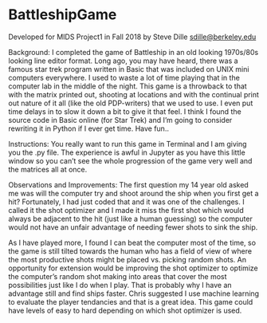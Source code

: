 # BattleshipGame
Developed for MIDS Project1 in Fall 2018 by Steve Dille
sdille@berkeley.edu


Background:
I completed the game of Battleship in an old looking 1970s/80s looking line editor format.  Long ago, you may have heard, there was a 
famous star trek program written in Basic that was included on UNIX mini computers everywhere.  I used to waste a lot of time playing that
in the computer lab in the middle of the night.  This game is a throwback to that with the matrix printed out, shooting at locations and 
with the continual print out nature of it all (like the old PDP-writers) that we used to use.  I even put time delays in to slow it down a 
bit to give it that feel. I think I found the source code in Basic online (for Star Trek) and I’m going to consider rewriting it in Python 
if I ever get time.  Have fun..

Instructions:
You really want to run this game in Terminal and I am giving you the .py file.  The experience is awful in Jupyter as you have this little 
window so you can’t see the whole progression of the game very well and the matrices all at once.  

Observations and Improvements:
The first question my 14 year old asked me was will the computer try and shoot around the ship when you first get a hit? Fortunately, I had just coded that and it was one of the challenges.  I called it the shot optimizer and I made it miss the first shot which would always be adjacent to the hit (just like a human guessing) so the computer would not have an unfair advantage of needing fewer shots to sink the ship.

As I have played more, I found I can beat the computer most of the time, so the game is still tilted towards the human who has a field of 
view of where the most productive shots might be placed vs. picking random shots. An opportunity for extension would be improving the shot 
optimizer to optimize the computer’s random shot making into areas that cover the most possibilities just like I do when I play.  That is 
probably why I have an advantage still and find ships faster. Chris suggested I use machine learning to evaluate the player tendancies and 
that is a great idea. This game could have levels of easy to hard depending on which shot optimizer is used.

